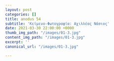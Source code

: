 ```yaml
---
layout: post
categories: []
title: anodus 54
subtitle: 'Κείμενο-Φωτογραφία: Αχιλλέας Νάσιος'
date: 2021-03-30 22:00:00 +0000
thumb_img_path: "/images/01-3.jpg"
content_img_path: "/images/01-3.jpg"
excerpt: ''
canonical_url: "/images/01-3.jpg"

---
```

